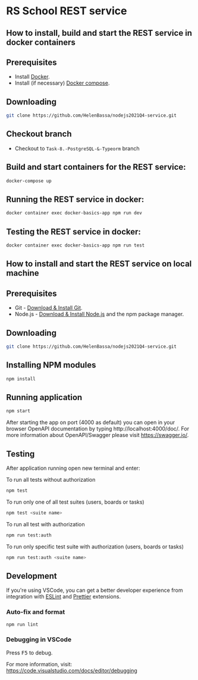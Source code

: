 # RS School REST service

## How to install, build and start the REST service in **docker containers**

## Prerequisites

- Install [Docker](https://www.docker.com/).
- Install (if necessary) [Docker compose](https://docs.docker.com/compose/install/).

## Downloading

```bash
git clone https://github.com/HelenBassa/nodejs2021Q4-service.git
```

## Checkout branch

- Checkout to `Task-8.-PostgreSQL-&-Typeorm` branch

## Build and start containers for the REST service:

```bash
docker-compose up
```

## Running the REST service in docker:

```bash
docker container exec docker-basics-app npm run dev
```

## Testing the REST service in docker:

```bash
docker container exec docker-basics-app npm run test
```

## How to install and start the REST service on **local machine**

## Prerequisites

- Git - [Download & Install Git](https://git-scm.com/downloads).
- Node.js - [Download & Install Node.js](https://nodejs.org/en/download/) and the npm package manager.

## Downloading

```bash
git clone https://github.com/HelenBassa/nodejs2021Q4-service.git
```

## Installing NPM modules

```bash
npm install
```

## Running application

```bash
npm start
```

After starting the app on port (4000 as default) you can open
in your browser OpenAPI documentation by typing http://localhost:4000/doc/.
For more information about OpenAPI/Swagger please visit https://swagger.io/.

## Testing

After application running open new terminal and enter:

To run all tests without authorization

```bash
npm test
```

To run only one of all test suites (users, boards or tasks)

```bash
npm test <suite name>
```

To run all test with authorization

```bash
npm run test:auth
```

To run only specific test suite with authorization (users, boards or tasks)

```bash
npm run test:auth <suite name>
```

## Development

If you're using VSCode, you can get a better developer experience from integration with [ESLint](https://marketplace.visualstudio.com/items?itemName=dbaeumer.vscode-eslint) and [Prettier](https://marketplace.visualstudio.com/items?itemName=esbenp.prettier-vscode) extensions.

### Auto-fix and format

```bash
npm run lint
```

### Debugging in VSCode

Press <kbd>F5</kbd> to debug.

For more information, visit: https://code.visualstudio.com/docs/editor/debugging

